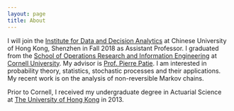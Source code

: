 ```yaml
---
layout: page
title: About
---
```


I will join the [Institute for Data and Decision Analytics](http://idda.cuhk.edu.cn/en) at Chinese University of Hong Kong, Shenzhen in Fall 2018 as Assistant Professor. I graduated from the [School of Operations Research and Information Engineering](http://www.orie.cornell.edu/) at [Cornell University](http://www.cornell.edu/). My advisor is [Prof. Pierre Patie](http://courses2.cit.cornell.edu/pp396/). I am interested in probability theory, statistics, stochastic processes and their applications. My recent work is on the analysis of non-reversible Markov chains.

Prior to Cornell, I received my undergraduate degree in Actuarial Science at [The University of Hong Kong](http://www.hku.hk) in 2013.

